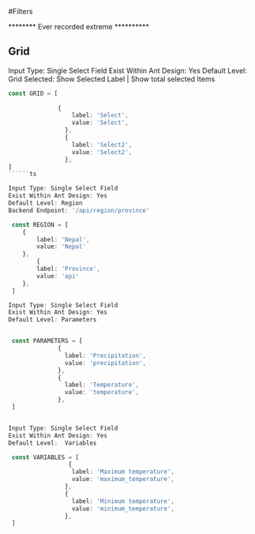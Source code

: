#Filters

******** Ever recorded extreme **********

## Grid 

Input Type: Single Select Field
Exist Within Ant Design: Yes
Default Level: Grid
Selected: Show Selected Label | Show total selected Items

``````ts
const GRID = [
    
              {
                  label: 'Select',
                  value: 'Select',
                },
                {
                  label: 'Select2',
                  value: 'Select2',
                },
]
``````ts

Input Type: Single Select Field
Exist Within Ant Design: Yes
Default Level: Region
Backend Endpoint: '/api/region/province'

 const REGION = [
    {
        label: 'Nepal',
        value: 'Nepal'
    },
        {
        label: 'Province',
        value: 'api'
    },
 ]

Input Type: Single Select Field
Exist Within Ant Design: Yes
Default Level: Parameters


 const PARAMETERS = [
              {
                label: 'Precipitation',
                value: 'precipitation',
              },
              {
                label: 'Temperature',
                value: 'temperature',
              },
 ]


Input Type: Single Select Field
Exist Within Ant Design: Yes
Default Level:  Variables

 const VARIABLES = [
                 {
                  label: 'Maximum temperature',
                  value: 'maximum_temperature',
                },
                {
                  label: 'Minimum temperature',
                  value: 'minimum_temperature',
                },
 ]